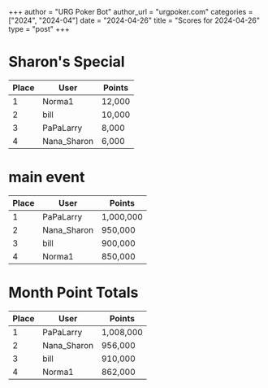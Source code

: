 +++
author = "URG Poker Bot"
author_url = "urgpoker.com"
categories = ["2024", "2024-04"]
date = "2024-04-26"
title = "Scores for 2024-04-26"
type = "post"
+++
# Sharon's Special

| Place | User | Points |
|-------|------|--------|
| 1 | Norma1 | 12,000 |
| 2 | bill | 10,000 |
| 3 | PaPaLarry | 8,000 |
| 4 | Nana_Sharon | 6,000 |

# main event

| Place | User | Points |
|-------|------|--------|
| 1 | PaPaLarry | 1,000,000 |
| 2 | Nana_Sharon | 950,000 |
| 3 | bill | 900,000 |
| 4 | Norma1 | 850,000 |

# Month Point Totals

| Place | User | Points |
|-------|------|--------|
| 1 | PaPaLarry | 1,008,000 |
| 2 | Nana_Sharon | 956,000 |
| 3 | bill | 910,000 |
| 4 | Norma1 | 862,000 |
